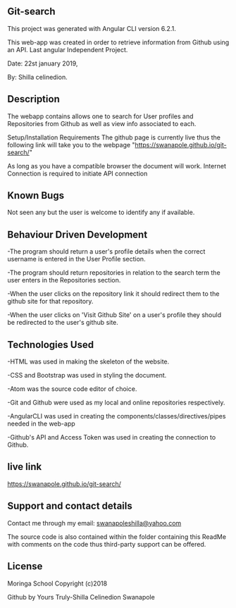 ## Git-search
This project was generated with Angular CLI version 6.2.1.

This web-app was created in order to retrieve information from Github using an API. Last angular Independent Project.

Date: 22st january 2019,

By: Shilla celinedion.

## Description
The webapp contains allows one to search for User profiles and Repositories from Github as well as view info associated to each.

Setup/Installation Requirements
The github page is currently live thus the following link will take you to the webpage "https://swanapole.github.io/git-search/"

As long as you have a compatible browser the document will work. Internet Connection is required to initiate API connection

## Known Bugs
Not seen any but the user is welcome to identify any if available.

## Behaviour Driven Development
-The program should return a user's profile details when the correct username is entered in the User Profile section.

-The program should return repositories in relation to the search term the user enters in the Repositories section.

-When the user clicks on the repository link it should redirect them to the github site for that repository.

-When the user clicks on 'Visit Github Site' on a user's profile they should be redirected to the user's github site.

## Technologies Used
-HTML was used in making the skeleton of the website.

-CSS and Bootstrap was used in styling the document.

-Atom was the source code editor of choice.

-Git and Github were used as my local and online repositories respectively.

-AngularCLI was used in creating the components/classes/directives/pipes needed in the web-app

-Github's API and Access Token was used in creating the connection to Github.

## live link
https://swanapole.github.io/git-search/

## Support and contact details
Contact me through my email: swanapoleshilla@yahoo.com

The source code is also contained within the folder containing this ReadMe with comments on the code thus third-party support can be offered.

## License
Moringa School Copyright (c)2018

Github by Yours Truly-Shilla Celinedion Swanapole
